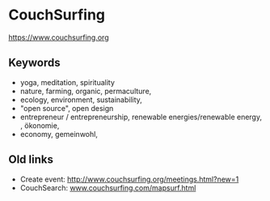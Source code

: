 # CouchSurfing

https://www.couchsurfing.org

## Keywords

* yoga, meditation, spirituality
* nature, farming, organic, permaculture, 
* ecology, environment, sustainability, 
* "open source", open design
* entrepreneur / entrepreneurship, renewable energies/renewable energy, , ökonomie,  
* economy, gemeinwohl,


## Old links

* Create event: http://www.couchsurfing.org/meetings.html?new=1
* CouchSearch: www.couchsurfing.com/mapsurf.html
